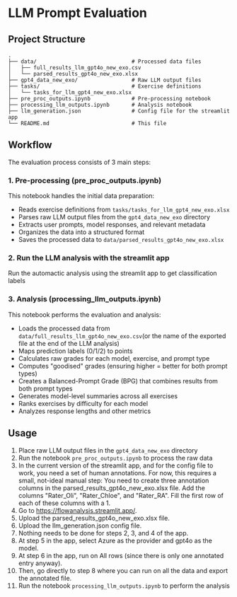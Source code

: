 # LLM Prompt Evaluation

## Project Structure

```
.
├── data/                              # Processed data files
│   ├── full_results_llm_gpt4o_new_exo.csv
│   └── parsed_results_gpt4o_new_exo.xlsx
├── gpt4_data_new_exo/                 # Raw LLM output files
├── tasks/                             # Exercise definitions
│   └── tasks_for_llm_gpt4_new_exo.xlsx
├── pre_proc_outputs.ipynb             # Pre-processing notebook
├── processing_llm_outputs.ipynb       # Analysis notebook
├── llm_generation.json                # Config file for the streamlit app
└── README.md                          # This file
```

## Workflow

The evaluation process consists of 3 main steps:

### 1. Pre-processing (pre_proc_outputs.ipynb)

This notebook handles the initial data preparation:

- Reads exercise definitions from `tasks/tasks_for_llm_gpt4_new_exo.xlsx`
- Parses raw LLM output files from the `gpt4_data_new_exo` directory
- Extracts user prompts, model responses, and relevant metadata
- Organizes the data into a structured format
- Saves the processed data to `data/parsed_results_gpt4o_new_exo.xlsx`

### 2. Run the LLM analysis with the streamlit app

Run the automactic analysis using the streamlit app to get classification labels

### 3. Analysis (processing_llm_outputs.ipynb)

This notebook performs the evaluation and analysis:

- Loads the processed data from `data/full_results_llm_gpt4o_new_exo.csv`(or the name of the exported file at the end of the LLM analysis)
- Maps prediction labels (0/1/2) to points
- Calculates raw grades for each model, exercise, and prompt type
- Computes "goodised" grades (ensuring higher = better for both prompt types)
- Creates a Balanced-Prompt Grade (BPG) that combines results from both prompt types
- Generates model-level summaries across all exercises
- Ranks exercises by difficulty for each model
- Analyzes response lengths and other metrics

## Usage

1. Place raw LLM output files in the `gpt4_data_new_exo` directory
2. Run the notebook `pre_proc_outputs.ipynb` to process the raw data
3. In the current version of the streamlit app, and for the config file to work, you need a set of human annotations.
For now, this requires a small, not-ideal manual step:
You need to create three annotation columns in the parsed_results_gpt4o_new_exo.xlsx file.
Add the columns "Rater_Oli", "Rater_Chloe", and "Rater_RA".
Fill the first row of each of these columns with a 1.
4. Go to https://flowanalysis.streamlit.app/.
5. Upload the parsed_results_gpt4o_new_exo.xlsx file.
6. Upload the llm_generation.json config file.
7. Nothing needs to be done for steps 2, 3, and 4 of the app.
8. At step 5 in the app, select Azure as the provider and gpt4o as the model.
9. At step 6 in the app, run on All rows (since there is only one annotated entry anyway).
10. Then, go directly to step 8 where you can run on all the data and export the annotated file.
11. Run the notebook `processing_llm_outputs.ipynb` to perform the analysis

